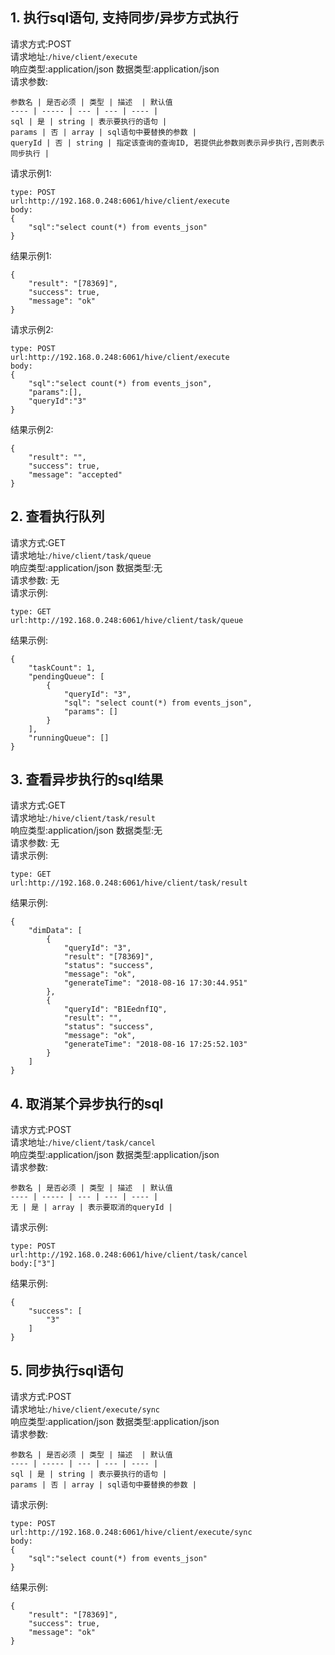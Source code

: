 ##  1. **执行sql语句, 支持同步/异步方式执行**  
请求方式:POST  
请求地址:`/hive/client/execute`  
响应类型:application/json 
数据类型:application/json   
请求参数:   

    参数名 | 是否必须 | 类型 | 描述  | 默认值
    ---- | ----- | --- | --- | ---- |   
    sql | 是 | string | 表示要执行的语句 |
    params | 否 | array | sql语句中要替换的参数 |
    queryId | 否 | string | 指定该查询的查询ID, 若提供此参数则表示异步执行,否则表示同步执行 | 
请求示例1:
```
type: POST
url:http://192.168.0.248:6061/hive/client/execute
body:
{
	"sql":"select count(*) from events_json"
}
```
结果示例1:
```
{
    "result": "[78369]",
    "success": true,
    "message": "ok"
}
```

请求示例2:
```
type: POST
url:http://192.168.0.248:6061/hive/client/execute
body:
{
	"sql":"select count(*) from events_json",
	"params":[],
	"queryId":"3"
}
```
结果示例2:
```
{
    "result": "",
    "success": true,
    "message": "accepted"
}
```

##  2. **查看执行队列**  
请求方式:GET  
请求地址:`/hive/client/task/queue`  
响应类型:application/json 
数据类型:无   
请求参数: 无   
请求示例:
```
type: GET
url:http://192.168.0.248:6061/hive/client/task/queue
```
结果示例:
```
{
    "taskCount": 1,
    "pendingQueue": [
        {
            "queryId": "3",
            "sql": "select count(*) from events_json",
            "params": []
        }
    ],
    "runningQueue": []
}
```

##  3. **查看异步执行的sql结果**  
请求方式:GET  
请求地址:`/hive/client/task/result`  
响应类型:application/json 
数据类型:无   
请求参数: 无   
请求示例:
```
type: GET
url:http://192.168.0.248:6061/hive/client/task/result
```
结果示例:
```
{
    "dimData": [
        {
            "queryId": "3",
            "result": "[78369]",
            "status": "success",
            "message": "ok",
            "generateTime": "2018-08-16 17:30:44.951"
        },
        {
            "queryId": "B1EednfIQ",
            "result": "",
            "status": "success",
            "message": "ok",
            "generateTime": "2018-08-16 17:25:52.103"
        }
    ]
}
```

##  4. **取消某个异步执行的sql**  
请求方式:POST  
请求地址:`/hive/client/task/cancel`  
响应类型:application/json 
数据类型:application/json    
请求参数:   

    参数名 | 是否必须 | 类型 | 描述  | 默认值
    ---- | ----- | --- | --- | ---- |   
    无 | 是 | array | 表示要取消的queryId |
请求示例:
```
type: POST
url:http://192.168.0.248:6061/hive/client/task/cancel
body:["3"]
```
结果示例:
```
{
    "success": [
        "3"
    ]
}
```

##  5. **同步执行sql语句**  
请求方式:POST  
请求地址:`/hive/client/execute/sync`  
响应类型:application/json 
数据类型:application/json   
请求参数:   

    参数名 | 是否必须 | 类型 | 描述  | 默认值
    ---- | ----- | --- | --- | ---- |   
    sql | 是 | string | 表示要执行的语句 |
    params | 否 | array | sql语句中要替换的参数 |
请求示例:
```
type: POST
url:http://192.168.0.248:6061/hive/client/execute/sync
body:
{
	"sql":"select count(*) from events_json"
}
```
结果示例:
```
{
    "result": "[78369]",
    "success": true,
    "message": "ok"
}
```
